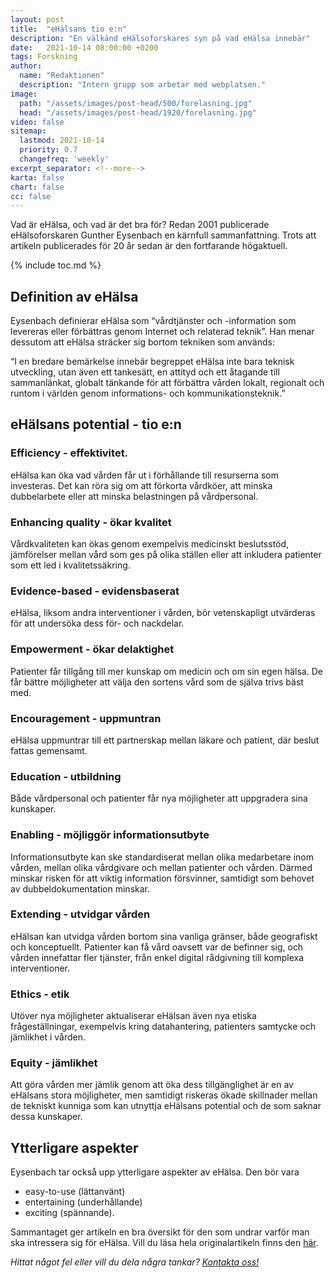 ```yaml
---
layout: post
title:  "eHälsans tio e:n"
description: "En välkänd eHälsoforskares syn på vad eHälsa innebär"
date:   2021-10-14 08:00:00 +0200
tags: Forskning
author:
  name: "Redaktionen"
  description: "Intern grupp som arbetar med webplatsen."
image:
  path: "/assets/images/post-head/500/forelasning.jpg"
  head: "/assets/images/post-head/1920/forelasning.jpg"
video: false
sitemap:
  lastmod: 2021-10-14
  priority: 0.7
  changefreq: 'weekly'
excerpt_separator: <!--more-->
karta: false
chart: false
cc: false
---
```


Vad är eHälsa, och vad är det bra för? Redan 2001 publicerade eHälsoforskaren Gunther Eysenbach en kärnfull sammanfattning. Trots att artikeln publicerades för 20 år sedan är den fortfarande högaktuell.

<!--more-->

{% include toc.md %}

## Definition av eHälsa
Eysenbach definierar eHälsa som “vårdtjänster och -information som levereras eller förbättras genom Internet och relaterad teknik”. Han menar dessutom att eHälsa sträcker sig bortom tekniken som används:

“I en bredare bemärkelse innebär begreppet eHälsa inte bara teknisk utveckling, utan även ett tankesätt, en attityd och ett åtagande till sammanlänkat, globalt tänkande för att förbättra vården lokalt, regionalt och runtom i världen genom informations- och kommunikationsteknik.”
## eHälsans potential - tio e:n
### Efficiency - effektivitet.
eHälsa kan öka vad vården får ut i förhållande till resurserna som investeras. Det kan röra sig om att förkorta vårdköer, att minska dubbelarbete eller att minska belastningen på vårdpersonal.
### Enhancing quality - ökar kvalitet
Vårdkvaliteten kan ökas genom exempelvis medicinskt beslutsstöd, jämförelser mellan vård som ges på olika ställen eller att inkludera patienter som ett led i kvalitetssäkring.
### Evidence-based - evidensbaserat
eHälsa, liksom andra interventioner i vården, bör vetenskapligt utvärderas för att undersöka dess för- och nackdelar.
### Empowerment - ökar delaktighet
Patienter får tillgång till mer kunskap om medicin och om sin egen hälsa. De får bättre möjligheter att välja den sortens vård som de själva trivs bäst med.
### Encouragement - uppmuntran
eHälsa uppmuntrar till ett partnerskap mellan läkare och patient, där beslut fattas gemensamt.
### Education - utbildning
Både vårdpersonal och patienter får nya möjligheter att uppgradera sina kunskaper.
### Enabling - möjliggör informationsutbyte
Informationsutbyte kan ske standardiserat mellan olika medarbetare inom vården, mellan olika vårdgivare och mellan patienter och vården. Därmed minskar risken för att viktig information försvinner, samtidigt som behovet av dubbeldokumentation minskar.
### Extending - utvidgar vården
eHälsan kan utvidga vården bortom sina vanliga gränser, både geografiskt och konceptuellt. Patienter kan få vård oavsett var de befinner sig, och vården innefattar fler tjänster, från enkel digital rådgivning till komplexa interventioner.
### Ethics - etik
Utöver nya möjligheter aktualiserar eHälsan även nya etiska frågeställningar, exempelvis kring datahantering, patienters samtycke och jämlikhet i vården.
### Equity - jämlikhet
Att göra vården mer jämlik genom att öka dess tillgänglighet är en av eHälsans stora möjligheter, men samtidigt riskeras ökade skillnader mellan de tekniskt kunniga som kan utnyttja eHälsans potential och de som saknar dessa kunskaper.
## Ytterligare aspekter
Eysenbach tar också upp ytterligare aspekter av eHälsa. Den bör vara

* easy-to-use (lättanvänt)
* entertaining (underhållande)
* exciting (spännande).

Sammantaget ger artikeln en bra översikt för den som undrar varför man ska intressera sig för eHälsa. Vill du läsa hela originalartikeln finns den [här](https://www.jmir.org/2001/2/e20/).

_Hittat något fel eller vill du dela några tankar? [Kontakta oss!](/index.html#form-message)_